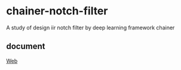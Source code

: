 # chainer-notch-filter
A study of design iir notch filter by deep learning framework chainer


## document
[Web](http://www.geocities.jp/onsei2007/chainer-iir-filter.html)
